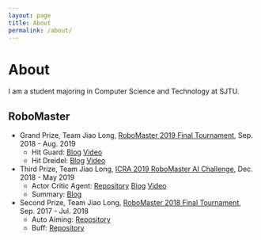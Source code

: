 ```yaml
---
layout: page
title: About
permalink: /about/
---
```


# About

I am a student majoring in Computer Science and Technology at SJTU. 

## RoboMaster

- Grand Prize, Team Jiao Long, [RoboMaster 2019 Final Tournament](https://www.robomaster.com/en-US/resource/pages/1035?type=announcementSub), Sep. 2018 - Aug. 2019
  - Hit Guard: [Blog](https://jachinshen.github.io/robomaster/2019/09/09/RoboMaster-2019-%E5%8F%8D%E5%93%A8%E5%85%B5.html) [Video](https://youtu.be/Z5r0unvuuJo)
  - Hit Dreidel: [Blog](https://jachinshen.github.io/robomaster/2019/09/10/RoboMaster-2019-%E5%8F%8D%E5%B0%8F%E9%99%80%E8%9E%BA.html) [Video](https://youtu.be/NKwQoz0VLFk)
- Third Prize, Team Jiao Long, [ICRA 2019 RoboMaster AI Challenge](https://www.robomaster.com/en-US/resource/pages/1027?type=announcementSub), Dec. 2018 - May 2019
  - Actor Critic Agent: [Repository](https://github.com/JachinShen/supreme-invention) [Blog](https://jachinshen.github.io/robomaster/2019/09/23/ICRA-2019-RoboMaster-AI-Challenge-%E7%AD%96%E7%95%A5%E6%96%B9%E6%A1%88.html) [Video](https://youtu.be/pTiAzl6hWXM)
  - Summary: [Blog](https://jachinshen.github.io/robomaster/2019/09/09/ICRA-2019-RoboMaster-AI-Challenge.html)
- Second Prize, Team Jiao Long, [RoboMaster 2018 Final Tournament](https://www.robomaster.com/en-US/resource/pages/872?type=announcementSub), Sep. 2017 - Jul. 2018
  - Auto Aiming: [Repository](https://github.com/JachinShen/test4)
  - Buff: [Repository](https://github.com/JachinShen/BIG-little-buff)

